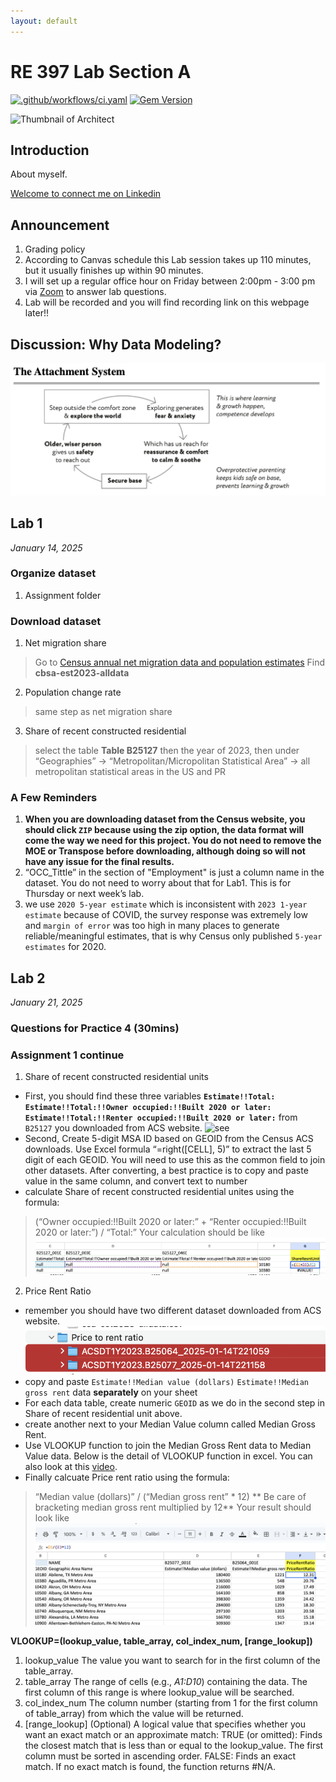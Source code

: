 ```yaml
---
layout: default
---
```

# RE 397 Lab Section A

[![.github/workflows/ci.yaml](https://github.com/pages-themes/architect/actions/workflows/ci.yaml/badge.svg)](https://github.com/pages-themes/architect/actions/workflows/ci.yaml) [![Gem Version](https://badge.fury.io/rb/jekyll-theme-architect.svg)](https://badge.fury.io/rb/jekyll-theme-architect)

![Thumbnail of Architect](https://www.thebalancemoney.com/thmb/FPww6Q4c7FzgNtwa0DA_lLEO160=/750x0/filters:no_upscale():max_bytes(150000):strip_icc():format(webp)/real-estate-what-it-is-and-how-it-works-3305882-1f1ca22206274467862367e2dc59f25b.png)

## Introduction

About myself.

[Welcome to connect me on Linkedin](https://www.linkedin.com/in/zhongmin-luo-9b5400221/)


## Announcement
1. Grading policy
2. According to Canvas schedule this Lab session takes up 110 minutes, but it usually finishes up within 90 minutes.
3. I will set up a regular office hour on Friday between 2:00pm - 3:00 pm via [Zoom](https://washington.zoom.us/j/95676546990) to answer lab questions.
4. Lab will be recorded and you will find recording link on this webpage later!!

## Discussion: Why Data Modeling? 
![attachsytem](attachsystem.png)

## Lab 1
*January 14, 2025*
### Organize dataset
1. Assignment folder
### Download dataset
1. Net migration share
> Go to [Census annual net migration data and population estimates](https://www.census.gov/data/tables/time-series/demo/popest/2020s-total-metro-and-micro-statistical-areas.html)
Find **cbsa-est2023-alldata**
2. Population change rate
> same step as net migration share
3. Share of recent constructed residential
> select the table **Table B25127** then the year of 2023, then under “Geographies” -> “Metropolitan/Micropolitan Statistical Area” -> all metropolitan statistical areas in the US and PR

### A Few Reminders 
1. **When you are downloading dataset from the Census website, you should click `ZIP` because using the zip option, the data format will come the way we need for this project. You do not need to remove the MOE or Transpose before downloading, although doing so will not have any issue for the final results.**
2. “OCC_Tittle” in the section of "Employment" is just a column name in the dataset. You do not need to worry about that for Lab1. This is for Thursday or next week’s lab.
3. we use `2020 5-year estimate` which is inconsistent with `2023 1-year estimate` because of COVID, the survey response was extremely low and `margin of error` was too high in many places to generate reliable/meaningful estimates, that is why Census only published `5-year estimates` for 2020.

## Lab 2
*January 21, 2025*
### Questions for Practice 4 (30mins)
### Assignment 1 continue
1. Share of recent constructed residential units
* First, you should find these three variables **`Estimate!!Total:`	`Estimate!!Total:!!Owner occupied:!!Built 2020 or later:`	`Estimate!!Total:!!Renter occupied:!!Built 2020 or later:`** from `B25127` you downloaded from ACS website.
![see](B25127)
* Second, Create 5-digit MSA ID based on GEOID from the Census ACS downloads. Use Excel formula “=right([CELL], 5)” to extract the last 5 digit of each GEOID. You will need to use this as the common field to join other datasets. After converting, a best practice is to copy and paste value in the same column, and convert text to number
* calculate Share of recent constructed residential unites using the formula:
> (“Owner occupied:!!Built 2020 or later:” + “Renter occupied:!!Built 2020 or later:”) / “Total:”
Your calculation should be like ![this](sharecal.png)

2. Price Rent Ratio
* remember you should have two different dataset downloaded from ACS website. ![Look](pricetorent.png)
* copy and paste `Estimate!!Median value (dollars)`	`Estimate!!Median gross rent` data **separately** on your sheet
* For each data table, create numeric `GEOID` as we do in the second step in Share of recent residential unit above.
* create another next to your Median Value column called Median Gross Rent.
* Use VLOOKUP function to join the Median Gross Rent data to Median Value data. Below is the detail of VLOOKUP function in excel. You can also look at this [video](https://www.youtube.com/watch?v=xIynD1gFOLo).
* Finally calcuate Price rent ratio using the formula:
>“Median value (dollars)” / (“Median gross rent” * 12)
** Be care of bracketing median gross rent multiplied by 12**
Your result should look like ![this](pricerent.png)

**VLOOKUP=(lookup_value, table_array, col_index_num, [range_lookup])**
1. lookup_value
The value you want to search for in the first column of the table_array.
2. table_array
The range of cells (e.g., *A1:D10*) containing the data. The first column of this range is where lookup_value will be searched.
3. col_index_num
The column number (starting from 1 for the first column of table_array) from which the value will be returned.
4. [range_lookup] (Optional)
A logical value that specifies whether you want an exact match or an approximate match:
TRUE (or omitted): Finds the closest match that is less than or equal to the lookup_value. The first column must be sorted in ascending order.
FALSE: Finds an exact match. If no exact match is found, the function returns #N/A.
